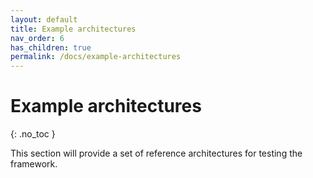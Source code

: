 ```yaml
---
layout: default
title: Example architectures
nav_order: 6
has_children: true
permalink: /docs/example-architectures
---
```


# Example architectures
{: .no_toc }

This section will provide a set of reference architectures for testing the framework.
